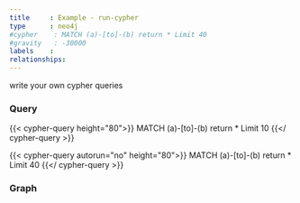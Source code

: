 ```yaml
---
title     : Example - run-cypher
type      : neo4j
#cypher    : MATCH (a)-[to]-(b) return * Limit 40
#gravity   : -30000
labels    :
relationships:
---
```


write your own cypher queries

### Query
{{< cypher-query height="80">}}
MATCH (a)-[to]-(b)
return *
Limit 10
{{</ cypher-query >}}

{{< cypher-query autorun="no" height="80">}}
MATCH (a)-[to]-(b)
return *
Limit 40
{{</ cypher-query >}}

### Graph